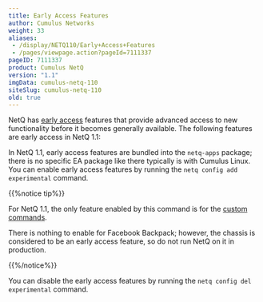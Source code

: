 ```yaml
---
title: Early Access Features
author: Cumulus Networks
weight: 33
aliases:
 - /display/NETQ110/Early+Access+Features
 - /pages/viewpage.action?pageId=7111337
pageID: 7111337
product: Cumulus NetQ
version: "1.1"
imgData: cumulus-netq-110
siteSlug: cumulus-netq-110
old: true
---
```

NetQ has [early
access](https://support.cumulusnetworks.com/hc/en-us/articles/202933878-Early-Access-Features-Defined)
features that provide advanced access to new functionality before it
becomes generally available. The following features are early access in
NetQ 1.1:

In NetQ 1.1, early access features are bundled into the `netq-apps`
package; there is no specific EA package like there typically is with
Cumulus Linux. You can enable early access features by running the `netq
config add experimental` command.

{{%notice tip%}}

For NetQ 1.1, the only feature enabled by this command is for the
[custom
commands](/cumulus-netq-110/Early-Access-Features/Extending-NetQ-with-Custom-Commands).

There is nothing to enable for Facebook Backpack; however, the chassis
is considered to be an early access feature, so do not run NetQ on it in
production.

{{%/notice%}}

You can disable the early access features by running the `netq config
del experimental` command.

